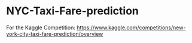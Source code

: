 # NYC-Taxi-Fare-prediction
For the Kaggle Competition: https://www.kaggle.com/competitions/new-york-city-taxi-fare-prediction/overview
